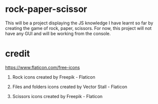 # rock-paper-scissor

This will be a project displaying the JS knowledge I have learnt so far by creating the game of rock,
paper, scissors. For now, this project will not have any GUI and will be working from the console.

# credit
https://www.flaticon.com/free-icons

1. Rock icons created by Freepik - Flaticon

2. Files and folders icons created by Vector Stall - Flaticon

3. Scissors icons created by Freepik - Flaticon